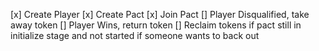 [x] Create Player
[x] Create Pact
[x] Join Pact
[] Player Disqualified, take away token
[] Player Wins, return token
[] Reclaim tokens if pact still in initialize stage and not started if someone wants to back out
